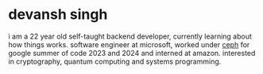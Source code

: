 # devansh singh

i am a 22 year old self-taught backend developer, currently learning about how things works. software engineer at microsoft, worked under [ceph](https://github.com/ceph) for google summer of code 2023 and 2024 and interned at amazon. interested in cryptography, quantum computing and systems programming.
